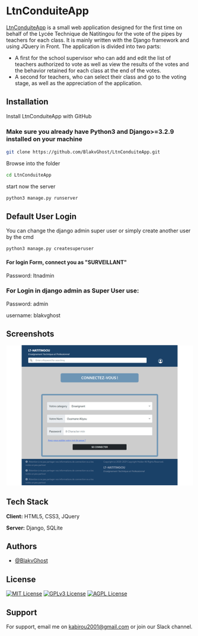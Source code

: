 
# LtnConduiteApp
[LtnConduiteApp](https://ltnconduite.kabirou-alassane.com/) is a small web application designed for the first time on behalf of the Lycée Technique de Natitingou for the vote of the pipes by teachers for each class.
It is mainly written with the Django framework and using JQuery in Front.
The application is divided into two parts:
  - A first for the school supervisor who can add and edit the list of teachers authorized to vote as well as view the results of the votes and the behavior retained for each class at the end of the votes.
  - A second for teachers, who can select their class and go to the voting stage, as well as the appreciation of the application.


## Installation

Install LtnConduiteApp with GitHub

### Make sure you already have Python3 and Django>=3.2.9 installed on your machine

```bash
git clone https://github.com/BlakvGhost/LtnConduiteApp.git

```
Browse into the folder

```bash
cd LtnConduiteApp
```
start now the server

```bash
python3 manage.py runserver
```
    
## Default User Login

  You can change the django admin super user or simply create another user by the cmd

  ```bash
  python3 manage.py createsuperuser
  ```

#### For login Form, connect you as "SURVEILLANT"
 
 Password: ltnadmin

### For Login in django admin as Super User use:

Password: admin

username: blakvghost
## Screenshots

![App Screenshot](screenshot.png)

## Tech Stack

**Client:** HTML5, CSS3, JQuery

**Server:** Django, SQLite

## Authors
- [@BlakvGhost](https://github.com/BlakvGhost)

## License

[![MIT License](https://img.shields.io/badge/License-MIT-green.svg)](https://choosealicense.com/licenses/mit/)
[![GPLv3 License](https://img.shields.io/badge/License-GPL%20v3-yellow.svg)](https://opensource.org/licenses/)
[![AGPL License](https://img.shields.io/badge/license-AGPL-blue.svg)](http://www.gnu.org/licenses/agpl-3.0)

## Support

For support, email me on kabirou2001@gmail.com or join our Slack channel.
